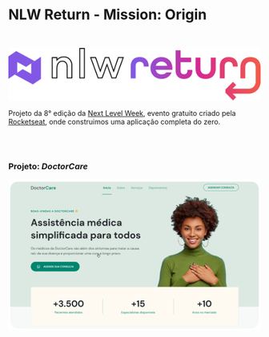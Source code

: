 
# NLW Return - Mission: Origin

<br>

<p align="center"><img width="600" src="./other-media/nlw-logo-stroke.svg"></p>

Projeto da 8° edição da <a href="https://lp.rocketseat.com.br/nlw-return">Next Level Week</a>, evento gratuito criado pela <a href="https://www.rocketseat.com.br">Rocketseat</a>, onde construimos uma aplicação completa do zero.

<br>
<br>

### Projeto: *DoctorCare*
<p align="center"><img src="./other-media/project-face.png"></p>

<!-- <img src="./media/ticket.png"> -->